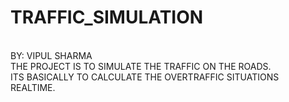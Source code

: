 # TRAFFIC_SIMULATION
<br>
BY: VIPUL SHARMA
<br>
THE PROJECT IS TO SIMULATE THE TRAFFIC ON THE ROADS.
<br>
ITS BASICALLY TO CALCULATE THE OVERTRAFFIC SITUATIONS REALTIME.
